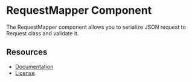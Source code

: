 RequestMapper Component
=============================

The RequestMapper component allows you to serialize JSON request to Request class and validate it.

Resources
---------

* [Documentation](https://github.com/fractalzombie/frzb-request-mapper/blob/main/Documentation/USAGE.MD)
* [License](https://github.com/fractalzombie/frzb-request-mapper/blob/main/LICENSE)
